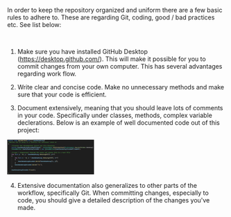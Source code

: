 In order to keep the repository organized and uniform there are a few basic rules to adhere to. These are regarding Git, coding, good / bad practices etc. See list below:

<br/>

1. Make sure you have installed GitHub Desktop (https://desktop.github.com/). This will make it possible for you to commit changes from your own computer. This has several advantages regarding work flow. 

2. Write clear and concise code. Make no unnecessary methods and make sure that your code is efficient.

3. Document extensively, meaning that you should leave lots of comments in your code. Specifically under classes, methods, complex variable declerations. Below is an example of well documented code out of this project:
<img src="https://github.com/TobiasSpilker/Shape_AI/blob/main/Informative/Images/CodeExampleSnippet.png" height="80" width="200">

4. Extensive documentation also generalizes to other parts of the workflow, specifically Git. When committing changes, especially to code, you should give a detailed description of the changes you've made.
